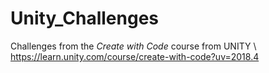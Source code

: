 # Unity_Challenges
Challenges from the _Create with Code_ course from UNITY \\
https://learn.unity.com/course/create-with-code?uv=2018.4
